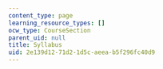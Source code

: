 ```yaml
---
content_type: page
learning_resource_types: []
ocw_type: CourseSection
parent_uid: null
title: Syllabus
uid: 2e139d12-71d2-1d5c-aeea-b5f296fc40d9
---
```

